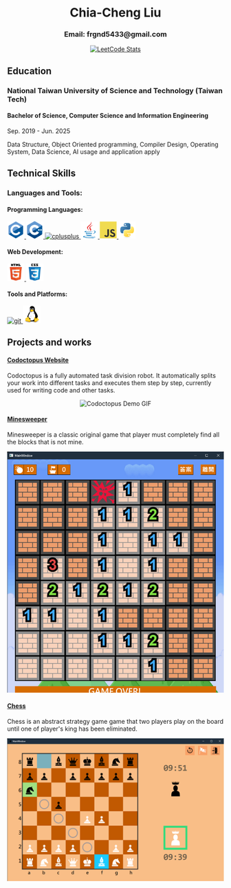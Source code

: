 <h1 align="center">Chia-Cheng Liu</h1>
<h3 align="center">Email: frgnd5433@gmail.com</h3>
<div align="center">

[![LeetCode Stats](https://leetcard.jacoblin.cool/ccoliu?hide=ranking&theme=dark&font=Anek%20Malayalam)](https://leetcode.com/u/ccoliu/)


</div>
<h2 align="left">Education</h2>
<div display="flex" justify-content="space-between">
<h3 font-weight="bold">National Taiwan University of Science and Technology (Taiwan Tech)</h3>
<h4>Bachelor of Science, Computer Science and Information Engineering</h4>
<p>Sep. 2019 - Jun. 2025</p>
<p>Data Structure, Object Oriented programming, Compiler Design, Operating System, Data Science, AI usage and application apply</p>
</div>

<h2 align="left">Technical Skills</h2>
<h3 align="left">Languages and Tools:</h3>

<h4 align="left">Programming Languages:</h4>
<p align="left">
  <a href="#" target="_blank" rel="noreferrer">
    <img src="https://raw.githubusercontent.com/devicons/devicon/master/icons/c/c-original.svg" alt="c" width="40" height="40" />
  </a>
  <a href="#" target="_blank" rel="noreferrer">
    <img src="https://raw.githubusercontent.com/devicons/devicon/master/icons/cplusplus/cplusplus-original.svg" alt="cplusplus" width="40" height="40" />
  </a>
  <a href="#" target="_blank" rel="noreferrer">
    <img src="https://upload.wikimedia.org/wikipedia/commons/thumb/d/d2/C_Sharp_Logo_2023.svg/1024px-C_Sharp_Logo_2023.svg.png" alt="cplusplus" width="40" height="40" />
  </a>
  <a href="#" target="_blank" rel="noreferrer">
    <img src="https://raw.githubusercontent.com/devicons/devicon/master/icons/java/java-original.svg" alt="java" width="40" height="40" />
  </a>
    <a href="#" target="_blank" rel="noreferrer">
    <img src="https://raw.githubusercontent.com/devicons/devicon/master/icons/javascript/javascript-original.svg" alt="javascript" width="40" height="40" />
  </a>
  <a href="#" target="_blank" rel="noreferrer">
    <img src="https://raw.githubusercontent.com/devicons/devicon/master/icons/python/python-original.svg" alt="python" width="40" height="40" />
  </a>
</p>
      
<h4 align="left">Web Development:</h4>
<p align="left">
  <a href="#" target="_blank" rel="noreferrer">
    <img src="https://raw.githubusercontent.com/devicons/devicon/master/icons/html5/html5-original-wordmark.svg" alt="html5" width="40" height="40" />
  </a>
  <a href="#" target="_blank" rel="noreferrer">
    <img src="https://raw.githubusercontent.com/devicons/devicon/master/icons/css3/css3-original-wordmark.svg" alt="css3" width="40" height="40" />
  </a>
</p>

<h4 align="left">Tools and Platforms:</h4>
<p align="left">
  <a href="#" target="_blank" rel="noreferrer">
    <img src="https://www.vectorlogo.zone/logos/git-scm/git-scm-icon.svg" alt="git" width="40" height="40" />
  </a>
  <a href="#" target="_blank" rel="noreferrer">
    <img src="https://raw.githubusercontent.com/devicons/devicon/master/icons/linux/linux-original.svg" alt="linux" width="40" height="40" />
  </a>
</p>

<h2 align="left">Projects and works</h3>

<h4 align="left">
  <a href="https://ccoliu.github.io/Webs/index.html" target="_blank">Codoctopus Website</a>
</h4>
<p align="left">
  Codoctopus is a fully automated task division robot. It automatically splits your work into different tasks and executes them step by step, currently used for writing code and other tasks.
</p>
<p align="center">
  <img src="https://github.com/whps970083/multimedia/blob/main/gif/CodoctopusDemo.gif" alt="Codoctopus Demo GIF" width="800" height="400"/>
</p>

<h4 align="left">
  <a href="https://github.com/ccoliu/Minesweeper" target="_blank">Minesweeper</a>
</h4>
<p align="left">
  Minesweeper is a classic original game that player must completely find all the blocks that is not mine.
</p>
<p align="center">
  <img src="minesweeperpreview.png" alt="Minesweeper"/>
</p>

<h4 align="left">
  <a href="https://github.com/ccoliu/Chess" target="_blank">Chess</a>
</h4>
<p align="left">
  Chess is an abstract strategy game game that two players play on the board until one of player's king has been eliminated.
</p>
<p align="center">
  <img src="chesspreview.png" alt="Minesweeper"/>
</p>
